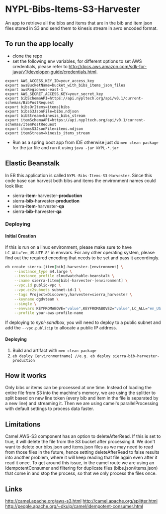 # NYPL-Bibs-Items-S3-Harvester

An app to retrieve all the bibs and items that are in the bib and item json files stored in S3 and send them to kinesis stream in avro encoded format.

## To run the app locally

 * clone the repo
 * set the following env variables, for different options to set AWS credentials, please refer to http://docs.aws.amazon.com/sdk-for-java/v1/developer-guide/credentials.html.

```
export AWS_ACCESS_KEY_ID=your_access_key
export awsBucketName=bucket_with_bibs_items_json_files
export awsRegion=us-east-1
export AWS_SECRET_ACCESS_KEY=your_secret_key
export bibSchemaAPI=https://api.nypltech.org/api/v0.1/current-schemas/BibPostRequest
export bibsOrItems=items|bibs
export bibsS3JsonFile=bibs.ndjson
export bibStream=kinesis_bibs_stream
export itemSchemaAPI=https://api.nypltech.org/api/v0.1/current-schemas/ItemPostRequest
export itemsS3JsonFile=items.ndjson
export itemStream=kinesis_items_stream
```
* Run as a spring boot app from IDE otherwise just do `mvn clean package` for the jar file and run it using `java -jar NYPL-*.jar`


## Elastic Beanstalk

In EB this application is called `NYPL-Bibs-Items-S3-Harvester`.
Since this code base can harvest both bibs and items the environment names could look like:

 * sierra-**item**-harvester-**production**
 * sierra-**bib**-harvester-**production**
 * sierra-**item**-harvester-**qa**
 * sierra-**bib**-harvester-**qa**

### Deploying

#### Initial Creation

If this is run on a linux environment, please make sure to have `LC_ALL="en_US.UTF-8"` in envvars. For any other operating system, please find out the required encoding that needs to be set and pass it accordingly.

```bash
eb create sierra-[item|bib]-harvester-[environment] \
    --instance_type m4.large \
    --instance_profile cloudwatchable-beanstalk \
    --cname sierra-[item|bib]-harvester-[environment] \
    --vpc.id public-vpc \
    --vpc.ec2subnets subnet-id-1 \
    --tags Project=Discovery,harvester=sierra_harvester \
    --keyname dgdvteam \
    --single \
    --envvars KEYFROMABOVE="value",KEYFROMABOVE2="value",LC_ALL="en_US.UTF-8" \
    --profile your-aws-profile-name
```

If deploying to _nypl-sandbox_, you will need to deploy to a public subnet and add the `--vpc.publicip` to allocate a public IP address.

#### Deploying

1.  Build and artifact with `mvn clean package`
2.  `eb deploy [environmentname] //e.g. eb deploy sierra-bib-harvester-production`

## How it works

Only bibs or items can be processed at one time. Instead of loading the entire file from S3 into the machine's memory, we are using the splitter to split based on new line token (every bib and item in the file is separated by a new line) and streaming it. Then we are using camel's parallelProcessing with default settings to process data faster.

## Limitations

 Camel AWS-S3 component has an option to deleteAfterRead. If this is set to true, it will delete the file from the S3 bucket after processing it. We don't want to delete our bibs.json and items.json files as we may need to read from those files in the future, hence setting deleteAfterRead to false results into another problem, where it will keep reading that file again even after it read it once. To get around this issue, in the camel route we are using an IdempotentConsumer and filtering for duplicate files (bibs.json/items.json) that come in and stop the process, so that we only process the files once.

## Links

 http://camel.apache.org/aws-s3.html
 http://camel.apache.org/splitter.html
 http://people.apache.org/~dkulp/camel/idempotent-consumer.html

